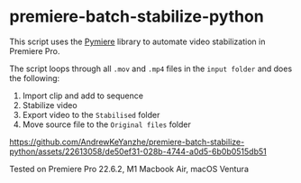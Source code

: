 # premiere-batch-stabilize-python

This script uses the [Pymiere](https://github.com/qmasingarbe/pymiere) library to automate video stabilization in Premiere Pro.

The script loops through all `.mov` and `.mp4` files in the `input folder` and does the following:

 
1. Import clip and add to sequence
2. Stabilize video
3. Export video to the `Stabilised` folder
4. Move source file to the `Original files` folder

https://github.com/AndrewKeYanzhe/premiere-batch-stabilize-python/assets/22613058/de50ef31-028b-4744-a0d5-6b0b0515db51

Tested on Premiere Pro 22.6.2, M1 Macbook Air, macOS Ventura






